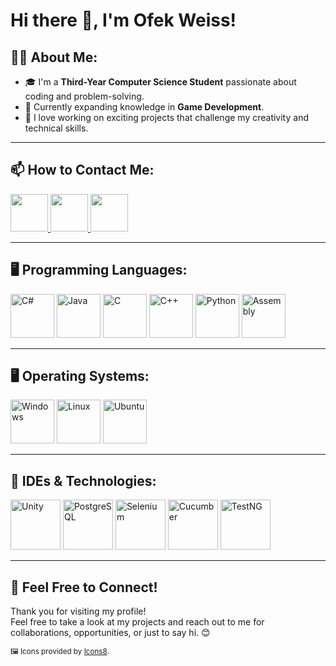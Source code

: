 # Hi there 👋, I'm Ofek Weiss!

## 🧑‍💻 About Me:
- 🎓 I'm a **Third-Year Computer Science Student** passionate about coding and problem-solving.
- 🌱 Currently expanding knowledge in **Game Development**.
- 🚀 I love working on exciting projects that challenge my creativity and technical skills.

---

## 📫 How to Contact Me:
<p align="left">
  <a href="https://linkedin.com/in/ofek-weiss">
    <img src="https://img.icons8.com/?size=100&id=13930&format=png&color=000000" width="60">
  </a>
  <a href="https://github.com/Ofek-Weiss">
    <img src="https://img.icons8.com/?size=100&id=AZOZNnY73haj&format=png&color=000000" width="60">
  </a>
  <a href="mailto:ofekweiss3@gmail.com">
    <img src="https://img.icons8.com/?size=100&id=P7UIlhbpWzZm&format=png&color=000000" width="60">
  </a>
</p>

---

## 🖥️ Programming Languages:
<p align="left">
  <img src="https://img.icons8.com/?size=100&id=55251&format=png&color=000000" width="70" title="C#">
  <img src="https://img.icons8.com/?size=100&id=13679&format=png&color=000000" width="70" title="Java">
  <img src="https://img.icons8.com/?size=100&id=40670&format=png&color=000000" width="70" title="C">
  <img src="https://img.icons8.com/?size=100&id=40669&format=png&color=000000" width="70" title="C++">
  <img src="https://img.icons8.com/?size=100&id=13441&format=png&color=000000" width="70" title="Python">
  <img src="https://img.icons8.com/?size=100&id=gVK745a4Vaur&format=png&color=000000" width="70" title="Assembly">
</p>

---

## 🖥️ Operating Systems:
<p align="left">
  <img src="https://img.icons8.com/?size=100&id=108792&format=png&color=000000" width="70" title="Windows">
  <img src="https://img.icons8.com/?size=100&id=HF4xGsjDERHf&format=png&color=000000" width="70" title="Linux">
  <img src="https://img.icons8.com/?size=100&id=63208&format=png&color=000000" width="70" title="Ubuntu">
</p>

---

## 🔧 IDEs & Technologies:
<p align="left">
  <img src="https://cdn.worldvectorlogo.com/logos/unity-69.svg" width="80" title="Unity">
  <img src="https://upload.wikimedia.org/wikipedia/commons/2/29/Postgresql_elephant.svg" width="80" title="PostgreSQL">
  <img src="https://upload.wikimedia.org/wikipedia/commons/d/d5/Selenium_Logo.png" width="80" title="Selenium">
  <img src="https://upload.wikimedia.org/wikipedia/commons/6/66/Cucumber_Logo.svg" width="80" title="Cucumber">
  <img src="https://upload.wikimedia.org/wikipedia/commons/8/8e/Testng.png" width="80" title="TestNG">
</p>

---

## 💬 Feel Free to Connect!
Thank you for visiting my profile!  
Feel free to take a look at my projects and reach out to me for collaborations, opportunities, or just to say hi. 😊  

<sub>🖼️ Icons provided by <a href="https://icons8.com" target="_blank">Icons8</a>.</sub>
